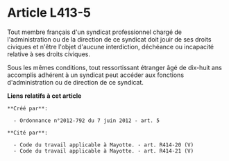 # Article L413-5

Tout membre français d'un syndicat professionnel chargé de l'administration ou de la direction de ce syndicat doit jouir de
ses droits civiques et n'être l'objet d'aucune interdiction, déchéance ou incapacité relative à ses droits civiques. 

Sous les mêmes conditions, tout ressortissant étranger âgé de dix-huit ans accomplis adhérent à un syndicat peut accéder aux
fonctions d'administration ou de direction de ce syndicat.

**Liens relatifs à cet article**

	**Créé par**:

	  - Ordonnance n°2012-792 du 7 juin 2012 - art. 5

	**Cité par**:

	  - Code du travail applicable à Mayotte. - art. R414-20 (V)
	  - Code du travail applicable à Mayotte. - art. R414-21 (V)
